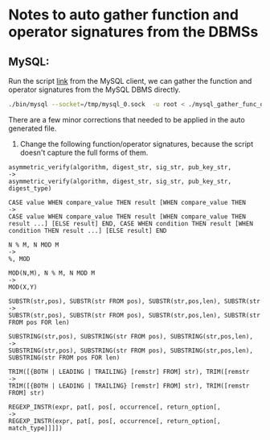 # Notes to auto gather function and operator signatures from the DBMSs

## MySQL:

Run the script [link](./scripts/mysql_gather_func_oper_signatures.sql) from the MySQL client, we can gather the function and operator signatures from the MySQL DBMS directly.

```bash
./bin/mysql --socket=/tmp/mysql_0.sock  -u root < ./mysql_gather_func_oper_signatures.sql > ./mysql_func_opr_sign
```

There are a few minor corrections that needed to be applied in the auto generated file. 

1. Change the following function/operator signatures, because the script doesn't capture the full forms of them.

```
asymmetric_verify(algorithm, digest_str, sig_str, pub_key_str,
->
asymmetric_verify(algorithm, digest_str, sig_str, pub_key_str, digest_type)

CASE value WHEN compare_value THEN result [WHEN compare_value THEN
->
CASE value WHEN compare_value THEN result [WHEN compare_value THEN result ...] [ELSE result] END, CASE WHEN condition THEN result [WHEN condition THEN result ...] [ELSE result] END

N % M, N MOD M
->
%, MOD

MOD(N,M), N % M, N MOD M
->
MOD(X,Y)

SUBSTR(str,pos), SUBSTR(str FROM pos), SUBSTR(str,pos,len), SUBSTR(str
->
SUBSTR(str,pos), SUBSTR(str FROM pos), SUBSTR(str,pos,len), SUBSTR(str FROM pos FOR len)

SUBSTRING(str,pos), SUBSTRING(str FROM pos), SUBSTRING(str,pos,len),
->
SUBSTRING(str,pos), SUBSTRING(str FROM pos), SUBSTRING(str,pos,len), SUBSTRING(str FROM pos FOR len)

TRIM([{BOTH | LEADING | TRAILING} [remstr] FROM] str), TRIM([remstr
->
TRIM([{BOTH | LEADING | TRAILING} [remstr] FROM] str), TRIM([remstr FROM] str)

REGEXP_INSTR(expr, pat[, pos[, occurrence[, return_option[,
->
REGEXP_INSTR(expr, pat[, pos[, occurrence[, return_option[, match_type]]]])
```